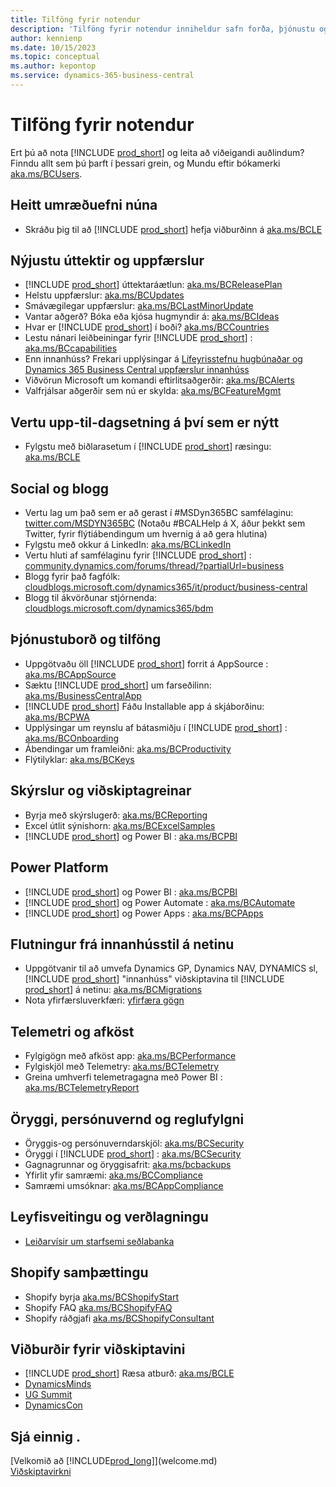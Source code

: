 ```yaml
---
title: Tilföng fyrir notendur
description: 'Tilföng fyrir notendur inniheldur safn forða, þjónustu og verkfæra til að nota Microsoft Dynamics 365 Business Central.'
author: kennienp
ms.date: 10/15/2023
ms.topic: conceptual
ms.author: kepontop
ms.service: dynamics-365-business-central
---
```


# Tilföng fyrir notendur

Ert þú að nota  [!INCLUDE [prod_short](includes/prod_short.md)]  og leita að viðeigandi auðlindum? Finndu allt sem þú þarft í þessari grein, og Mundu eftir bókamerki [aka.ms/BCUsers](https://aka.ms/BCUsers).

## Heitt umræðuefni núna

- Skráðu þig til að  [!INCLUDE [prod_short](includes/prod_short.md)]  hefja viðburðinn á [aka.ms/BCLE](https://aka.ms/BCLE)

## Nýjustu úttektir og uppfærslur  

- [!INCLUDE [prod_short](includes/prod_short.md)] úttektaráætlun: [aka.ms/BCReleasePlan](https://aka.ms/BCReleasePlan) 
- Helstu uppfærslur: [aka.ms/BCUpdates](https://aka.ms/BCUpdates)
- Smávægilegar uppfærslur: [aka.ms/BCLastMinorUpdate](https://aka.ms/BCLastMinorUpdate) 
- Vantar aðgerð? Bóka eða kjósa hugmyndir á: [aka.ms/BCIdeas](https://aka.ms/BCIdeas) 
- Hvar er  [!INCLUDE [prod_short](includes/prod_short.md)]  í boði? [aka.ms/BCCountries](https://aka.ms/BCCountries)
- Lestu nánari leiðbeiningar fyrir  [!INCLUDE [prod_short](includes/prod_short.md)] : [aka.ms/BCcapabilities](https://aka.ms/BCcapabilities)
- Enn innanhúss? Frekari upplýsingar á  [Lífeyrisstefnu hugbúnaðar og  Dynamics 365 Business Central  uppfærslur innanhúss](/dynamics365/business-central/dev-itpro/terms/lifecycle-policy-on-premises)
- Viðvörun Microsoft um komandi eftirlitsaðgerðir: [aka.ms/BCAlerts](https://aka.ms/BCAlerts)
- Valfrjálsar aðgerðir sem nú er skylda: [aka.ms/BCFeatureMgmt](https://aka.ms/BCFeatureMgmt)

## Vertu upp-til-dagsetning á því sem er nýtt

- Fylgstu með biðlarasetum í  [!INCLUDE [prod_short](includes/prod_short.md)]  ræsingu: [aka.ms/BCLE](https://aka.ms/BCLE) 

## Social og blogg

- Vertu lag um það sem er að gerast í #MSDyn365BC samfélaginu:  [twitter.com/MSDYN365BC](https://twitter.com/MSDYN365BC)  (Notaðu #BCALHelp á X, áður þekkt sem Twitter, fyrir flýtiábendingum um hvernig á að gera hlutina) 
- Fylgstu með okkur á LinkedIn: [aka.ms/BCLinkedIn](https://aka.ms/BCLinkedIn)
- Vertu hluti af samfélaginu fyrir  [!INCLUDE [prod_short](includes/prod_short.md)] :  [community.dynamics.com/forums/thread/?partialUrl=business](https://community.dynamics.com/forums/thread/?partialUrl=business) 
- Blogg fyrir það fagfólk:  [cloudblogs.microsoft.com/dynamics365/it/product/business-central](https://cloudblogs.microsoft.com/dynamics365/it/product/business-central/)
- Blogg til ákvörðunar stjórnenda:  [cloudblogs.microsoft.com/dynamics365/bdm](https://cloudblogs.microsoft.com/dynamics365/bdm)

## Þjónustuborð og tilföng 

- Uppgötvaðu öll  [!INCLUDE [prod_short](includes/prod_short.md)]  forrit á  AppSource : [aka.ms/BCAppSource](https://appsource.microsoft.com/marketplace/apps?page=1&product=dynamics-365-business-central)
- Sæktu  [!INCLUDE [prod_short](includes/prod_short.md)]  um farseðilinn: [aka.ms/BusinessCentralApp](https://aka.ms/BusinessCentralApp)
-  [!INCLUDE [prod_short](includes/prod_short.md)] Fáðu Installable app á skjáborðinu: [aka.ms/BCPWA](https://aka.ms/BCPWA)
- Upplýsingar um reynslu af bátasmiðju í  [!INCLUDE [prod_short](includes/prod_short.md)] : [aka.ms/BCOnboarding](https://aka.ms/bconboarding)
- Ábendingar um framleiðni: [aka.ms/BCProductivity](https://aka.ms/BCProductivity) 
- Flýtilyklar: [aka.ms/BCKeys](https://aka.ms/BCKeys)

## Skýrslur og viðskiptagreinar

- Byrja með skýrslugerð: [aka.ms/BCReporting](https://aka.ms/BCReporting)
- Excel útlit sýnishorn: [aka.ms/BCExcelSamples](https://aka.ms/BCExcelSamples)
- [!INCLUDE [prod_short](includes/prod_short.md)] og  Power BI : [aka.ms/BCPBI](https://aka.ms/BCPBI)

## Power Platform

- [!INCLUDE [prod_short](includes/prod_short.md)] og  Power BI : [aka.ms/BCPBI](https://aka.ms/BCPBI)
- [!INCLUDE [prod_short](includes/prod_short.md)] og  Power Automate : [aka.ms/BCAutomate](https://aka.ms/BCAutomate) 
- [!INCLUDE [prod_short](includes/prod_short.md)] og  Power Apps : [aka.ms/BCPApps](https://aka.ms/BCPApps)

## Flutningur frá innanhússtil á netinu

- Uppgötvanir til að umvefa Dynamics GP,  Dynamics NAV, DYNAMICS sl,  [!INCLUDE [prod_short](includes/prod_short.md)]  "innanhúss" viðskiptavina til  [!INCLUDE [prod_short](includes/prod_short.md)]  á netinu: [aka.ms/BCMigrations](https://aka.ms/BCMigrations)  
- Nota yfirfærsluverkfæri:  [yfirfæra gögn](/dynamics365/business-central/dev-itpro/administration/migrate-data) 

## Telemetri og afköst

- Fylgigögn með afköst app: [aka.ms/BCPerformance](https://aka.ms/BCPerformance)
- Fylgiskjöl með Telemetry: [aka.ms/BCTelemetry](https://aka.ms/BCTelemetry) 
- Greina umhverfi telemetragagna með  Power BI : [aka.ms/BCTelemetryReport](https://aka.ms/BCTelemetryReport) 

## Öryggi, persónuvernd og reglufylgni

- Öryggis-og persónuverndarskjöl: [aka.ms/BCSecurity](https://aka.ms/BCSecurity) 
- Öryggi í  [!INCLUDE [prod_short](includes/prod_short.md)] : [aka.ms/BCSecurity](https://aka.ms/BCSecurity)
- Gagnagrunnar og öryggisafrit: [aka.ms/bcbackups](https://aka.ms/BCBackups)
- Yfirlit yfir samræmi: [aka.ms/BCCompliance](https://aka.ms/BCCompliance)
- Samræmi umsóknar: [aka.ms/BCAppCompliance](https://aka.ms/BCAppCompliance)

## Leyfisveitingu og verðlagningu

- [Leiðarvísir um starfsemi seðlabanka](https://go.microsoft.com/fwlink/?LinkId=866544&clcid=0x409)

## Shopify samþættingu

- Shopify byrja [aka.ms/BCShopifyStart](https://aka.ms/BCShopifyStart)
- Shopify FAQ [aka.ms/BCShopifyFAQ](https://aka.ms/BCShopifyFAQ)
- Shopify ráðgjafi [aka.ms/BCShopifyConsultant](https://aka.ms/BCShopifyConsultant)

## Viðburðir fyrir viðskiptavini

- [!INCLUDE [prod_short](includes/prod_short.md)] Ræsa atburð: [aka.ms/BCLE](https://aka.ms/BCLE)
- [DynamicsMinds](https://www.dynamicsminds.com/)
- [UG Summit](https://www.summitna.com/)
- [DynamicsCon](https://dynamicscon.com/)

## Sjá einnig .

[Velkomið að [!INCLUDE[prod_long](includes/prod_long.md)]](welcome.md)  
[Viðskiptavirkni](across-business-functionality.md)  
